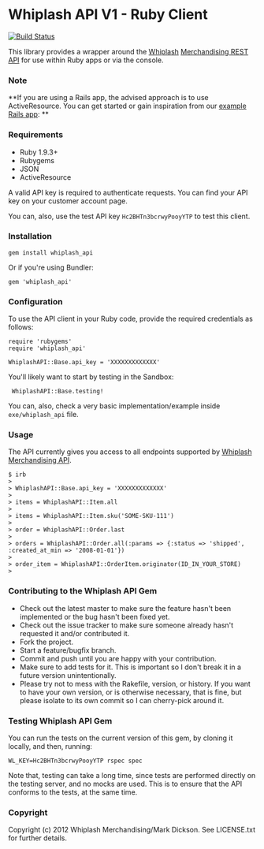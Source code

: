 Whiplash API V1 - Ruby Client
================================

[![Build Status](https://travis-ci.org/nikhgupta/whiplash_api.svg?branch=master)](https://travis-ci.org/nikhgupta/whiplash_api)

This library provides a wrapper around the [Whiplash][whiplash] [Merchandising REST API][api] for use within Ruby apps or via the console.

### Note

**If you are using a Rails app, the advised approach is to use ActiveResource. You can get started or gain inspiration from our [example Rails app][app]: **

### Requirements

- Ruby 1.9.3+
- Rubygems
- JSON
- ActiveResource

A valid API key is required to authenticate requests. You can find your API key on your customer account page.

You can, also, use the test API key `Hc2BHTn3bcrwyPooyYTP` to test this client.

### Installation

```
gem install whiplash_api 
```

Or if you're using Bundler:

```
gem 'whiplash_api'
```

### Configuration

To use the API client in your Ruby code, provide the required credentials as follows:

```
require 'rubygems'
require 'whiplash_api'

WhiplashAPI::Base.api_key = 'XXXXXXXXXXXXX'
```

You'll likely want to start by testing in the Sandbox:

```
 WhiplashAPI::Base.testing!
```

You can, also, check a very basic implementation/example inside `exe/whiplash_api` file.

### Usage

The API currently gives you access to all endpoints supported by [Whiplash][whiplash] [Merchandising API][api].

```
$ irb
>
> WhiplashAPI::Base.api_key = 'XXXXXXXXXXXXX'
>
> items = WhiplashAPI::Item.all
>
> items = WhiplashAPI::Item.sku('SOME-SKU-111')
>
> order = WhiplashAPI::Order.last
>
> orders = WhiplashAPI::Order.all(:params => {:status => 'shipped', :created_at_min => '2008-01-01'})
>
> order_item = WhiplashAPI::OrderItem.originator(ID_IN_YOUR_STORE)
>
```

### Contributing to the Whiplash API Gem
 
* Check out the latest master to make sure the feature hasn't been implemented or the bug hasn't been fixed yet.
* Check out the issue tracker to make sure someone already hasn't requested it and/or contributed it.
* Fork the project.
* Start a feature/bugfix branch.
* Commit and push until you are happy with your contribution.
* Make sure to add tests for it. This is important so I don't break it in a future version unintentionally.
* Please try not to mess with the Rakefile, version, or history. If you want to have your own version, or is otherwise necessary, that is fine, but please isolate to its own commit so I can cherry-pick around it.

### Testing Whiplash API Gem

You can run the tests on the current version of this gem, by cloning it locally, and then, running:

```
WL_KEY=Hc2BHTn3bcrwyPooyYTP rspec spec
```

Note that, testing can take a long time, since tests are performed directly on the testing server, and no mocks are used. This is to ensure that the API conforms to the tests, at the same time.

### Copyright

Copyright (c) 2012 Whiplash Merchandising/Mark Dickson. See LICENSE.txt for further details.


  [whiplash]: https://www.whiplashmerch.com/
  [api]: https://www.whiplashmerch.com/developers/api
  [app]: https://github.com/ideaoforder/whiplash-rails-example
